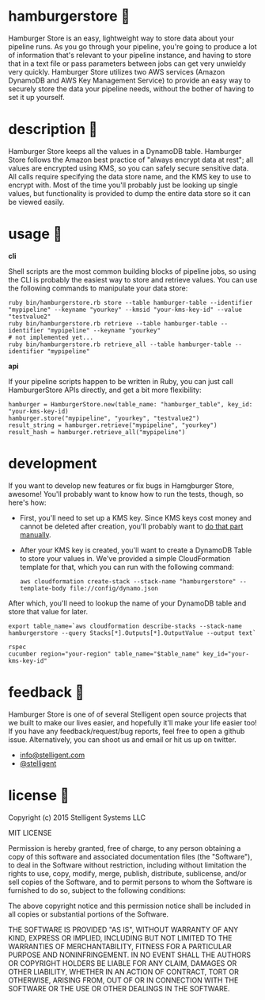 # hamburgerstore :hamburger:

Hamburger Store is an easy, lightweight way to store data about your pipeline runs. As you go through your pipeline, you're going to produce a lot of information that's relevant to your pipeline instance, and having to store that in a text file or pass parameters between jobs can get very unwieldy very quickly. Hamburger Store utilizes two AWS services (Amazon DynamoDB and AWS Key Management Service) to provide an easy way to securely store the data your pipeline needs, without the bother of having to set it up yourself.

# description :hamburger:

Hamburger Store keeps all the values in a DynamoDB table. Hamburger Store follows the Amazon best practice of "always encrypt data at rest"; all values are encrypted using KMS, so you can safely secure sensitive data.  All calls require specifying the data store name, and the KMS key to use to encrypt with. Most of the time you'll probably just be looking up single values, but functionality is provided to dump the entire data store so it can be viewed easily.

# usage :hamburger:

**cli**

Shell scripts are the most common building blocks of pipeline jobs, so using the CLI is probably the easiest way to store and retrieve values. You can use the following commands to manipulate your data store:

    ruby bin/hamburgerstore.rb store --table hamburger-table --identifier "mypipeline" --keyname "yourkey" --kmsid "your-kms-key-id" --value "testvalue2"
    ruby bin/hamburgerstore.rb retrieve --table hamburger-table --identifier "mypipeline" --keyname "yourkey"
    # not implemented yet...
    ruby bin/hamburgerstore.rb retrieve_all --table hamburger-table --identifier "mypipeline"

**api**

If your pipeline scripts happen to be written in Ruby, you can just call HamburgerStore APIs directly, and get a bit more flexibility:

    hamburger = HamburgerStore.new(table_name: "hamburger_table", key_id: "your-kms-key-id)
    hamburger.store("mypipeline", "yourkey", "testvalue2")
    result_string = hamburger.retrieve("mypipeline", "yourkey")
    result_hash = hamburger.retrieve_all("mypipeline")

# development

If you want to develop new features or fix bugs in Hamgburger Store, awesome! You'll probably want to know how to run the tests, though, so here's how:

* First, you'll need to set up a KMS key. Since KMS keys cost money and cannot be deleted after creation, you'll probably want to [do that part manually](https://console.aws.amazon.com/iam/home?encryptionKeys/#encryptionKeys/us-east-1).
* After your KMS key is created, you'll want to create a DynamoDB Table to store your values in. We've provided a simple CloudFormation template for that, which you can run with the following command:

    ```aws cloudformation create-stack --stack-name "hamburgerstore" --template-body file://config/dynamo.json```

After which, you'll need to lookup the name of your DynamoDB table and store that value for later.

    export table_name=`aws cloudformation describe-stacks --stack-name hamburgerstore --query Stacks[*].Outputs[*].OutputValue --output text`

    rspec
    cucumber region="your-region" table_name="$table_name" key_id="your-kms-key-id"

# feedback :hamburger:

Hamburger Store is one of of several Stelligent open source projects that we built to make our lives easier, and hopefully it'll make your life easier too! If you have any feedback/request/bug reports, feel free to open a github issue. Alternatively, you can shoot us and email or hit us up on twitter.

* info@stelligent.com
* [@stelligent](https://twitter.com/stelligent)

# license :hamburger:

Copyright (c) 2015 Stelligent Systems LLC

MIT LICENSE

Permission is hereby granted, free of charge, to any person obtaining a copy of this software and associated documentation files (the "Software"), to deal in the Software without restriction, including without limitation the rights to use, copy, modify, merge, publish, distribute, sublicense, and/or sell copies of the Software, and to permit persons to whom the Software is furnished to do so, subject to the following conditions:

The above copyright notice and this permission notice shall be included in all copies or substantial portions of the Software.

THE SOFTWARE IS PROVIDED "AS IS", WITHOUT WARRANTY OF ANY KIND, EXPRESS OR IMPLIED, INCLUDING BUT NOT LIMITED TO THE WARRANTIES OF MERCHANTABILITY, FITNESS FOR A PARTICULAR PURPOSE AND NONINFRINGEMENT. IN NO EVENT SHALL THE AUTHORS OR COPYRIGHT HOLDERS BE LIABLE FOR ANY CLAIM, DAMAGES OR OTHER LIABILITY, WHETHER IN AN ACTION OF CONTRACT, TORT OR OTHERWISE, ARISING FROM, OUT OF OR IN CONNECTION WITH THE SOFTWARE OR THE USE OR OTHER DEALINGS IN THE SOFTWARE.
